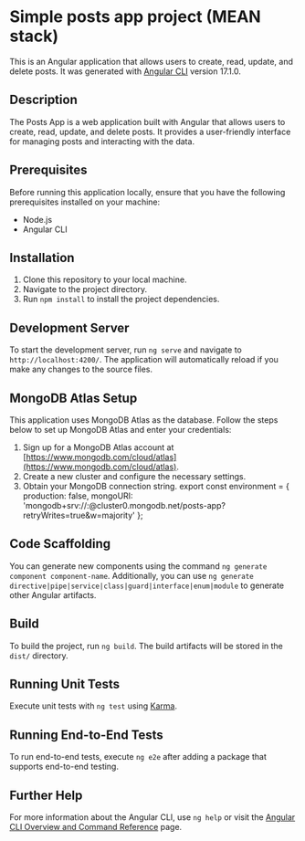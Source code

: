 # Simple posts app project (MEAN stack)

This is an Angular application that allows users to create, read, update, and delete posts. It was generated with [Angular CLI](https://github.com/angular/angular-cli) version 17.1.0.

## Description

The Posts App is a web application built with Angular that allows users to create, read, update, and delete posts. It provides a user-friendly interface for managing posts and interacting with the data.

## Prerequisites

Before running this application locally, ensure that you have the following prerequisites installed on your machine:

- Node.js
- Angular CLI

## Installation

1. Clone this repository to your local machine.
2. Navigate to the project directory.
3. Run `npm install` to install the project dependencies.

## Development Server

To start the development server, run `ng serve` and navigate to `http://localhost:4200/`. The application will automatically reload if you make any changes to the source files.

## MongoDB Atlas Setup

This application uses MongoDB Atlas as the database. Follow the steps below to set up MongoDB Atlas and enter your credentials:

1. Sign up for a MongoDB Atlas account at [https://www.mongodb.com/cloud/atlas](https://www.mongodb.com/cloud/atlas).
2. Create a new cluster and configure the necessary settings.
3. Obtain your MongoDB connection string.
export const environment = {
    production: false,
    mongoURI: 'mongodb+srv://<username>:<password>@cluster0.mongodb.net/posts-app?retryWrites=true&w=majority'
};

## Code Scaffolding

You can generate new components using the command `ng generate component component-name`. Additionally, you can use `ng generate directive|pipe|service|class|guard|interface|enum|module` to generate other Angular artifacts.

## Build

To build the project, run `ng build`. The build artifacts will be stored in the `dist/` directory.

## Running Unit Tests

Execute unit tests with `ng test` using [Karma](https://karma-runner.github.io).

## Running End-to-End Tests

To run end-to-end tests, execute `ng e2e` after adding a package that supports end-to-end testing.

## Further Help

For more information about the Angular CLI, use `ng help` or visit the [Angular CLI Overview and Command Reference](https://angular.io/cli) page.

